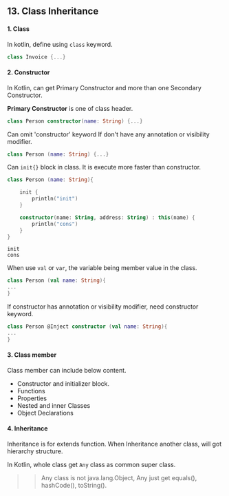 ## 13. Class Inheritance

#### 1. Class

In kotlin, define using `class` keyword.

~~~kotlin
class Invoice {...}
~~~

#### 2. Constructor

In Kotlin, can get Primary Constructor and more than one Secondary Constructor.

__Primary Constructor__ is one of class header.

~~~kotlin
class Person constructor(name: String) {...}
~~~

Can omit 'constructor' keyword If don't have any annotation or visibility modifier. 

~~~kotlin
class Person (name: String) {...} 
~~~

Can `init{}` block in class. It is execute more faster than constructor.

~~~kotlin
class Person (name: String){

    init {
        println("init")
    }

    constructor(name: String, address: String) : this(name) {
        println("cons")
    }
}
~~~

~~~
init
cons
~~~

When use `val` or `var`, the variable being member value in the class.

~~~kotlin
class Person (val name: String){
...
}
~~~

If constructor has annotation or visibility modifier, need constructor keyword.

~~~kotlin
class Person @Inject constructor (val name: String){
...
}
~~~

#### 3. Class member

Class member can include below content.

- Constructor and initializer block.
- Functions
- Properties
- Nested and inner Classes
- Object Declarations

#### 4. Inheritance

Inheritance is for extends function. When Inheritance another class, will got hierarchy structure.

In Kotlin, whole class get `Any` class as common super class.

>> Any class is not java.lang.Object, Any just get equals(), hashCode(), toString().
                                                   
~~~kotlin

~~~

~~~kotlin
~~~

~~~kotlin
~~~

~~~kotlin
~~~

~~~kotlin
~~~

~~~kotlin
~~~

